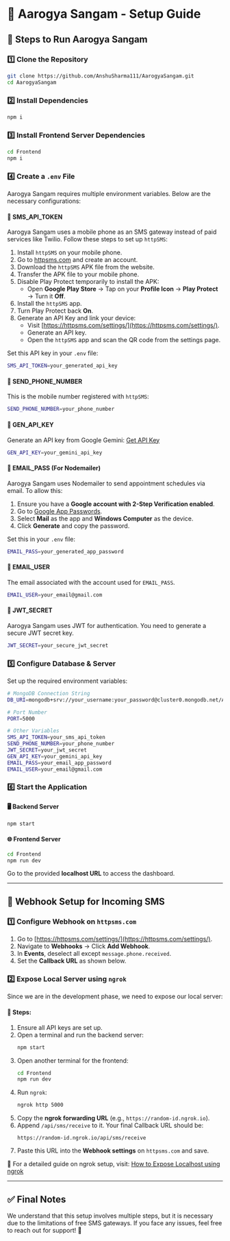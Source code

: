 # 📘 Aarogya Sangam - Setup Guide

## 🚀 Steps to Run Aarogya Sangam

### 1️⃣ Clone the Repository
```sh
git clone https://github.com/AnshuSharma111/AarogyaSangam.git
cd AarogyaSangam
```

### 2️⃣ Install Dependencies
```sh
npm i
```

### 3️⃣ Install Frontend Server Dependencies
```sh
cd Frontend
npm i
```

### 4️⃣ Create a `.env` File
Aarogya Sangam requires multiple environment variables. Below are the necessary configurations:

#### 🔹 **SMS_API_TOKEN**
Aarogya Sangam uses a mobile phone as an SMS gateway instead of paid services like Twilio. Follow these steps to set up `httpSMS`:

1. Install `httpSMS` on your mobile phone.
2. Go to [httpsms.com](https://httpsms.com) and create an account.
3. Download the `httpSMS` APK file from the website.
4. Transfer the APK file to your mobile phone.
5. Disable Play Protect temporarily to install the APK:
   - Open **Google Play Store** → Tap on your **Profile Icon** → **Play Protect** → Turn it **Off**.
6. Install the `httpSMS` app.
7. Turn Play Protect back **On**.
8. Generate an API Key and link your device:
   - Visit [https://httpsms.com/settings/](https://httpsms.com/settings/).
   - Generate an API key.
   - Open the `httpSMS` app and scan the QR code from the settings page.

Set this API key in your `.env` file:
```sh
SMS_API_TOKEN=your_generated_api_key
```

#### 🔹 **SEND_PHONE_NUMBER**
This is the mobile number registered with `httpSMS`:
```sh
SEND_PHONE_NUMBER=your_phone_number
```

#### 🔹 **GEN_API_KEY**
Generate an API key from Google Gemini: [Get API Key](https://aistudio.google.com/app/apikey)
```sh
GEN_API_KEY=your_gemini_api_key
```

#### 🔹 **EMAIL_PASS** (For Nodemailer)
Aarogya Sangam uses Nodemailer to send appointment schedules via email. To allow this:

1. Ensure you have a **Google account with 2-Step Verification enabled**.
2. Go to [Google App Passwords](https://myaccount.google.com/apppasswords).
3. Select **Mail** as the app and **Windows Computer** as the device.
4. Click **Generate** and copy the password.

Set this in your `.env` file:
```sh
EMAIL_PASS=your_generated_app_password
```

#### 🔹 **EMAIL_USER**
The email associated with the account used for `EMAIL_PASS`.
```sh
EMAIL_USER=your_email@gmail.com
```

#### 🔹 **JWT_SECRET**
Aarogya Sangam uses JWT for authentication. You need to generate a secure JWT secret key.
```sh
JWT_SECRET=your_secure_jwt_secret
```

### 5️⃣ Configure Database & Server
Set up the required environment variables:
```sh
# MongoDB Connection String
DB_URI=mongodb+srv://your_username:your_password@cluster0.mongodb.net/AarogyaSangam

# Port Number
PORT=5000

# Other Variables
SMS_API_TOKEN=your_sms_api_token
SEND_PHONE_NUMBER=your_phone_number
JWT_SECRET=your_jwt_secret
GEN_API_KEY=your_gemini_api_key
EMAIL_PASS=your_email_app_password
EMAIL_USER=your_email@gmail.com
```

### 6️⃣ Start the Application
#### 🖥️ Backend Server
```sh
npm start
```
#### 🌐 Frontend Server
```sh
cd Frontend
npm run dev
```
Go to the provided **localhost URL** to access the dashboard.

---

## 🔄 Webhook Setup for Incoming SMS

### 1️⃣ Configure Webhook on `httpsms.com`
1. Go to [https://httpsms.com/settings/](https://httpsms.com/settings/).
2. Navigate to **Webhooks** → Click **Add Webhook**.
3. In **Events**, deselect all except `message.phone.received`.
4. Set the **Callback URL** as shown below.

### 2️⃣ Expose Local Server using `ngrok`
Since we are in the development phase, we need to expose our local server:

#### 📌 Steps:
1. Ensure all API keys are set up.
2. Open a terminal and run the backend server:
   ```sh
   npm start
   ```
3. Open another terminal for the frontend:
   ```sh
   cd Frontend
   npm run dev
   ```
4. Run `ngrok`:
   ```sh
   ngrok http 5000
   ```
5. Copy the **ngrok forwarding URL** (e.g., `https://random-id.ngrok.io`).
6. Append `/api/sms/receive` to it. Your final Callback URL should be:
   ```
   https://random-id.ngrok.io/api/sms/receive
   ```
7. Paste this URL into the **Webhook settings** on `httpsms.com` and save.

📌 For a detailed guide on ngrok setup, visit: [How to Expose Localhost using ngrok](https://reyhann.medium.com/how-to-expose-your-localhost-server-using-ngrok-9928ac2e26b8)

---

## ✅ Final Notes
We understand that this setup involves multiple steps, but it is necessary due to the limitations of free SMS gateways. If you face any issues, feel free to reach out for support! 🚀
